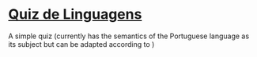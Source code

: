 # [Quiz de Linguagens](https://visnowden.github.io/quiz)

A simple quiz (currently has the semantics of the Portuguese language as its subject but can be adapted according to [](./questions.json))
